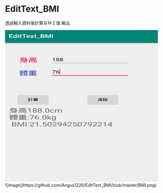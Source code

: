 # EditText_BMI
透過輸入資料後計算ＢＭＩ值 輸出

<img src="https://github.com/Angus1226/EditText_BMI/blob/master/BMI.png" alt="圖片無法顯示" title="執行結果" width="600px" height="500px">
![image](https://github.com/Angus1226/EditText_BMI/blob/master/BMI.png)
